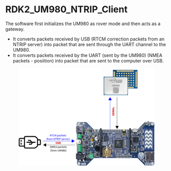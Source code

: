 # RDK2_UM980_NTRIP_Client

The software first initializes the UM980 as rover mode and then acts as a gateway. 
- It converts packets received by USB (RTCM correction packets from an NTRIP server) into packet that are sent through the UART channel to the UM980.
- It converts packets received by the UART (sent by the UM980) (NMEA packets - posiition) into packet that are sent to the computer over USB.

<figure>
    <img src="pictures/overview.PNG"  style="zoom:100%;" alt="Screenshot GUI">
</figure>